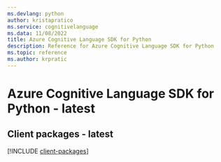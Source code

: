 ```yaml
---
ms.devlang: python
author: kristapratico
ms.service: cognitivelanguage
ms.data: 11/08/2022
title: Azure Cognitive Language SDK for Python
description: Reference for Azure Cognitive Language SDK for Python
ms.topic: reference
ms.author: krpratic
---
```

# Azure Cognitive Language SDK for Python - latest

## Client packages - latest
[!INCLUDE [client-packages](cognitive-language-client-index.md)]